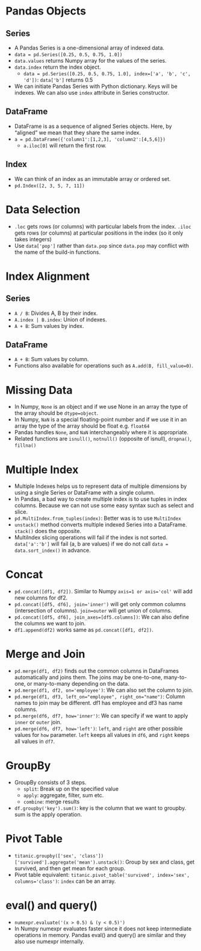 #  Pandas Objects
## Series
- A Pandas Series is a one-dimensional array of indexed data.
- `data = pd.Series([0.25, 0.5, 0.75, 1.0])`
- `data.values` returns Numpy array for the values of the series.
- `data.index` return the index object.
  -  `data = pd.Series([0.25, 0.5, 0.75, 1.0], index=['a', 'b', 'c', 'd'])`: `data['b']` returns 0.5
- We can initiate Pandas Series with Python dictionary. Keys will be indexes. We can also use `index` attribute in Series constructor.

## DataFrame

- DataFrame is as a sequence of aligned Series objects. Here, by “aligned” we mean that they share the same index.
- `a = pd.DataFrame({'column1':[1,2,3], 'column2':[4,5,6]})`
  - `a.iloc[0]` will return the first row.

## Index
- We can think of an index as an immutable array or ordered set.
- `pd.Index([2, 3, 5, 7, 11])`

# Data Selection
-  `.loc` gets rows (or columns) with particular labels from the index. `.iloc` gets rows (or columns) at particular positions in the index (so it only takes integers)
- Use `data['pop']` rather than `data.pop` since `data.pop` may conflict with the name of the build-in functions.

# Index Alignment

## Series

- `A / B`: Divides A, B by their index.
- `A.index | B.index`: Union of indexes.
- `A + B`: Sum values by index.

## DataFrame

- `A + B`: Sum values by column.
- Functions also available for operations such as `A.add(B, fill_value=0)`.

# Missing Data

- In Numpy, `None` is an object and if we use None in an array the type of the array should be `dtype=object`.
- In Numpy, `NaN` is a special floating-point number and if we use it in an array the type of the array should be  float e.g. `float64`
- Pandas handles `None`, and `NaN` interchangeably where it is appropriate.
- Related functions are `isnull()`, `notnull()` (opposite of isnull), `dropna()`, `fillna()`


# Multiple Index
- Multiple Indexes helps us to represent data of multiple dimensions by using a single Series or DataFrame with a single column.
- In Pandas, a bad way to create multiple index is to use tuples in index columns. Because we can not use some easy syntax such as select and slice.
- `pd.MultiIndex.from_tuples(index)`: Better was is to use `MultiIndex`
- `unstack()` method converts multiple indexed Series into a DataFrame. `stack()` does the opposite.
- MultiIndex slicing operations will fail if the index is not sorted. `data['a':'b']` will fail (a, b are values) if we do not call `data = data.sort_index()` in advance.

# Concat
- `pd.concat([df1, df2])`. Similar to Numpy `axis=1 or axis='col'` will add new columns for df2.
- `pd.concat([df5, df6], join='inner')` will get only common columns (intersection of columns). `join=outer` will get union of columns.
- `pd.concat([df5, df6], join_axes=[df5.columns])`: We can also define the columns we want to join.
- `df1.append(df2)` works same as `pd.concat([df1, df2])`.

# Merge and Join

- `pd.merge(df1, df2)` finds out the common columns in DataFrames automatically and joins them. The joins may be one-to-one, many-to-one, or many-to-many depending on the data.
- `pd.merge(df1, df2, on='employee')`: We can also set the column to join.
- `pd.merge(df1, df3, left_on="employee", right_on="name")`: Column names to join may be different. df1 has employee and df3 has name columns.
- `pd.merge(df6, df7, how='inner')`: We can specify if we want to apply `inner` or `outer` join.
- `pd.merge(df6, df7, how='left')`: `left`, and `right` are other possible values for `how` parameter. `left` keeps all values in `df6`, and `right` keeps all values in `df7`.

# GroupBy

- GroupBy consists of 3 steps.
  - `split`: Break up on the specified value
  - `apply`: aggregate, filter, sum etc.
  - `combine`: merge results
- `df.groupby('key').sum()`: key is the column that we want to groupby. sum is the apply operation.

# Pivot Table
- `titanic.groupby(['sex', 'class'])['survived'].aggregate('mean').unstack()`: Group by sex and class, get survived, and then get mean for each group.
- Pivot table equivalent:  `titanic.pivot_table('survived', index='sex', columns='class')`: `index` can be an array.

# eval() and query()
- `numexpr.evaluate('(x > 0.5) & (y < 0.5)')`
- In Numpy numexpr evaluates faster since it does not keep intermediate operations in memory. Pandas eval() and query() are similar and they also use numexpr internally.
